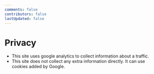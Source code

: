 ```yaml
---
comments: false
contributors: false
lastUpdated: false
---
```


# Privacy

- This site uses google analytics to collect information about a traffic.
- This site does not collect any extra information directly. It can use cookies added by Google.
